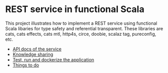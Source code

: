 # REST service in functional Scala

This project illustrates how to implement a REST service using functional Scala libaries for type safety and referential transparent.  These libraries are cats, cats effects, cats mtl, http4s, circe, doobie, scalaz tag, pureconfig, etc.

* [API docs of the service](api-docs.md)
* [Knowledge sharing](functional-scala-notes.md)
* [Test, run and dockerize the application](test-build-devops.md)
* [Things to do](todo.md)